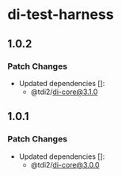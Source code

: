 # di-test-harness

## 1.0.2

### Patch Changes

- Updated dependencies []:
  - @tdi2/di-core@3.1.0

## 1.0.1

### Patch Changes

- Updated dependencies []:
  - @tdi2/di-core@3.0.0
